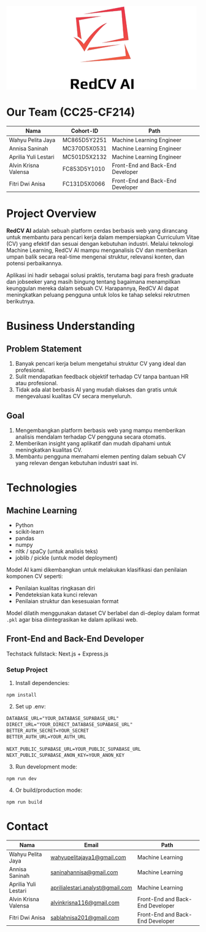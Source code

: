 ![Logo_RedCV_AI](https://github.com/RedCVAI/RedCV-AI/blob/main/public/logo.png)

# Our Team (CC25-CF214)
|         Nama         |  Cohort-ID   |               Path               |
|----------------------|--------------|----------------------------------|
| Wahyu Pelita Jaya    | MC865D5Y2251 | Machine Learning Engineer        |
| Annisa Saninah       | MC370D5X0531 | Machine Learning Engineer        |
| Aprilia Yuli Lestari | MC501D5X2132 | Machine Learning Engineer        |
| Alvin Krisna Valensa | FC853D5Y1010 | Front-End and Back-End Developer |
| Fitri Dwi Anisa      | FC131D5X0066 | Front-End and Back-End Developer |

# Project Overview

**RedCV AI** adalah sebuah platform cerdas berbasis web yang dirancang untuk membantu para pencari kerja dalam mempersiapkan Curriculum Vitae (CV) yang efektif dan sesuai dengan kebutuhan industri. Melalui teknologi Machine Learning, RedCV AI mampu menganalisis CV dan memberikan umpan balik secara real-time mengenai struktur, relevansi konten, dan potensi perbaikannya. 

Aplikasi ini hadir sebagai solusi praktis, terutama bagi para fresh graduate dan jobseeker yang masih bingung tentang bagaimana menampilkan keunggulan mereka dalam sebuah CV. Harapannya, RedCV AI dapat meningkatkan peluang pengguna untuk lolos ke tahap seleksi rekrutmen berikutnya.

# Business Understanding

## Problem Statement
1. Banyak pencari kerja belum mengetahui struktur CV yang ideal dan profesional.
2. Sulit mendapatkan feedback objektif terhadap CV tanpa bantuan HR atau profesional.
3. Tidak ada alat berbasis AI yang mudah diakses dan gratis untuk mengevaluasi kualitas CV secara menyeluruh.

## Goal
1. Mengembangkan platform berbasis web yang mampu memberikan analisis mendalam terhadap CV pengguna secara otomatis.
2. Memberikan insight yang aplikatif dan mudah dipahami untuk meningkatkan kualitas CV.
3. Membantu pengguna memahami elemen penting dalam sebuah CV yang relevan dengan kebutuhan industri saat ini.

# Technologies

## Machine Learning
- Python
- scikit-learn
- pandas
- numpy
- nltk / spaCy (untuk analisis teks)
- joblib / pickle (untuk model deployment)

Model AI kami dikembangkan untuk melakukan klasifikasi dan penilaian komponen CV seperti:
- Penilaian kualitas ringkasan diri
- Pendeteksian kata kunci relevan
- Penilaian struktur dan kesesuaian format

Model dilatih menggunakan dataset CV berlabel dan di-deploy dalam format `.pkl` agar bisa diintegrasikan ke dalam aplikasi web.

## Front-End and Back-End Developer
Techstack fullstack: Next.js + Express.js

### Setup Project

1. Install dependencies:
```
npm install
```

2. Set up .env:
```
DATABASE_URL="YOUR_DATABASE_SUPABASE_URL"
DIRECT_URL="YOUR_DIRECT_DATABASE_SUPABASE_URL"
BETTER_AUTH_SECRET=YOUR_SECRET
BETTER_AUTH_URL=YOUR_AUTH_URL

NEXT_PUBLIC_SUPABASE_URL=YOUR_PUBLIC_SUPABASE_URL
NEXT_PUBLIC_SUPABASE_ANON_KEY=YOUR_ANON_KEY
```

3. Run development mode:
```
npm run dev
```

4. Or build/production mode:
```
npm run build
```

# Contact
| Nama                 | Email                                                                       | Path                             |
| -------------------- | --------------------------------------------------------------------------- | -------------------------------- |
| Wahyu Pelita Jaya    | [wahyupelitajaya1@gmail.com](mailto:wahyupelitajaya1@gmail.com)             | Machine Learning                 |
| Annisa Saninah       | [saninahannisa@gmail.com](mailto:saninahannisa@gmail.com)                   | Machine Learning                 |
| Aprilia Yuli Lestari | [aprilialestari.analyst@gmail.com](mailto:aprilialestari.analyst@gmail.com) | Machine Learning                 |
| Alvin Krisna Valensa | [alvinkrisna116@gmail.com](mailto:alvinkrisna116@gmail.com)                 | Front-End and Back-End Developer |
| Fitri Dwi Anisa      | [sablahnisa201@gmail.com](mailto:sablahnisa201@gmail.com)                   | Front-End and Back-End Developer |
